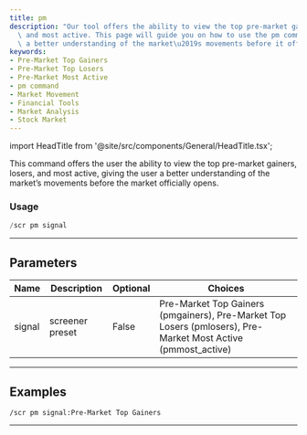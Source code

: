 ```yaml
---
title: pm
description: "Our tool offers the ability to view the top pre-market gainers, losers,\
  \ and most active. This page will guide you on how to use the pm command to have\
  \ a better understanding of the market\u2019s movements before it officially opens."
keywords:
- Pre-Market Top Gainers
- Pre-Market Top Losers
- Pre-Market Most Active
- pm command
- Market Movement
- Financial Tools
- Market Analysis
- Stock Market
---
```


import HeadTitle from '@site/src/components/General/HeadTitle.tsx';

<HeadTitle title="screeners: pm - Discord Reference | OpenBB Bot Docs" />

This command offers the user the ability to view the top pre-market gainers, losers, and most active, giving the user a better understanding of the market’s movements before the market officially opens.

### Usage

```python wordwrap
/scr pm signal
```

---

## Parameters

| Name | Description | Optional | Choices |
| ---- | ----------- | -------- | ------- |
| signal | screener preset | False | Pre-Market Top Gainers (pmgainers), Pre-Market Top Losers (pmlosers), Pre-Market Most Active (pmmost_active) |


---

## Examples

```
/scr pm signal:Pre-Market Top Gainers
```

---
